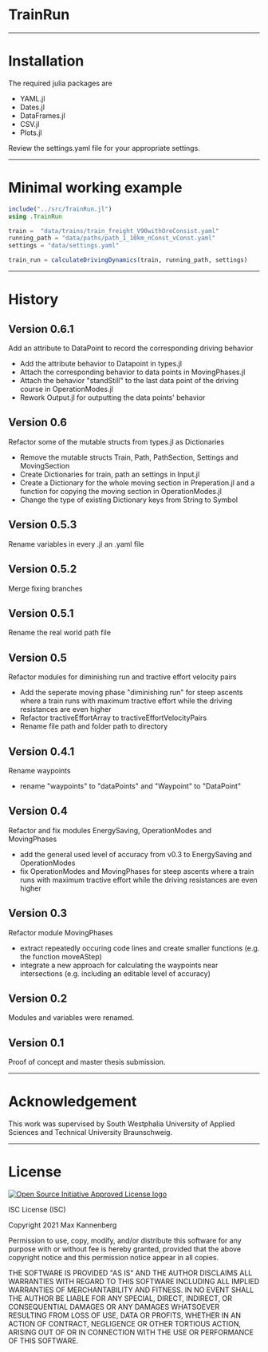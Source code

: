 # TrainRun

------------

# Installation

The required julia packages are
   - YAML.jl
   - Dates.jl
   - DataFrames.jl
   - CSV.jl
   - Plots.jl

Review the settings.yaml file for your appropriate settings.

------------

# Minimal working example

```julia
include("../src/TrainRun.jl")
using .TrainRun

train =  "data/trains/train_freight_V90withOreConsist.yaml"
running_path = "data/paths/path_1_10km_nConst_vConst.yaml"
settings = "data/settings.yaml"

train_run = calculateDrivingDynamics(train, running_path, settings)
```
------------

# History

## Version 0.6.1

Add an attribute to DataPoint to record the corresponding driving behavior

- Add the attribute behavior to Datapoint in types.jl
- Attach the corresponding behavior to data points in MovingPhases.jl
- Attach the behavior "standStill" to the last data point of the driving course in OperationModes.jl
- Rework Output.jl for outputting the data points' behavior


## Version 0.6

Refactor some of the mutable structs from types.jl as Dictionaries

- Remove the mutable structs Train, Path, PathSection, Settings and MovingSection
- Create Dictionaries for train, path an settings in Input.jl
- Create a Dictionary for the whole moving section in Preperation.jl and a function for copying the moving section in OperationModes.jl
- Change the type of existing Dictionary keys from String to Symbol

## Version 0.5.3

Rename variables in every .jl an .yaml file

## Version 0.5.2

Merge fixing branches

## Version 0.5.1

Rename the real world path file

## Version 0.5

Refactor modules for diminishing run and tractive effort velocity pairs

- Add the seperate moving phase "diminishing run" for steep ascents where a train runs with maximum tractive effort while the driving resistances are even higher
- Refactor tractiveEffortArray to tractiveEffortVelocityPairs
- Rename file path and folder path to directory


## Version 0.4.1

Rename waypoints

- rename "waypoints" to "dataPoints" and "Waypoint" to "DataPoint"


## Version 0.4

Refactor and fix modules EnergySaving, OperationModes and MovingPhases

- add the general used level of accuracy from v0.3 to EnergySaving and OperationModes
- fix OperationModes and MovingPhases for steep ascents where a train runs with maximum tractive effort while the driving resistances are even higher


## Version 0.3

Refactor module MovingPhases

- extract repeatedly occuring code lines and create smaller functions (e.g. the function moveAStep)
- integrate a new approach for calculating the waypoints near intersections (e.g. including an editable level of accuracy)


## Version 0.2

Modules and variables were renamed.


## Version 0.1

Proof of concept and master thesis submission.

------------

# Acknowledgement

This work was supervised by South Westphalia University of Applied Sciences and Technical University Braunschweig.

------------

# License

  [![Open Source Initiative Approved License logo](https://opensource.org/files/OSIApproved_100X125.png "Open Source Initiative Approved License logo")](https://opensource.org)

ISC License (ISC)

Copyright 2021 Max Kannenberg

Permission to use, copy, modify, and/or distribute this software for any purpose with or without fee is hereby granted, provided that the above copyright notice and this permission notice appear in all copies.

THE SOFTWARE IS PROVIDED "AS IS" AND THE AUTHOR DISCLAIMS ALL WARRANTIES WITH REGARD TO THIS SOFTWARE INCLUDING ALL IMPLIED WARRANTIES OF MERCHANTABILITY AND FITNESS. IN NO EVENT SHALL THE AUTHOR BE LIABLE FOR ANY SPECIAL, DIRECT, INDIRECT, OR CONSEQUENTIAL DAMAGES OR ANY DAMAGES WHATSOEVER RESULTING FROM LOSS OF USE, DATA OR PROFITS, WHETHER IN AN ACTION OF CONTRACT, NEGLIGENCE OR OTHER TORTIOUS ACTION, ARISING OUT OF OR IN CONNECTION WITH THE USE OR PERFORMANCE OF THIS SOFTWARE.
